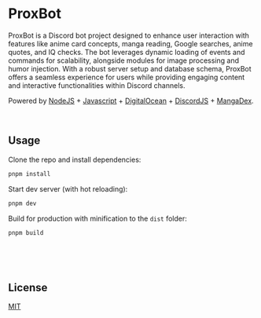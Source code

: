 # ProxBot

ProxBot is a Discord bot project designed to enhance user interaction with features like anime card concepts, manga reading, Google searches, anime quotes, and IQ checks. The bot leverages dynamic loading of events and commands for scalability, alongside modules for image processing and humor injection. With a robust server setup and database schema, ProxBot offers a seamless experience for users while providing engaging content and interactive functionalities within Discord channels.

Powered by [NodeJS](https://nodejs.org/en) + [Javascript](https://www.javascript.com/) + [DigitalOcean](https://www.digitalocean.com/) + [DiscordJS](https://discord.js.org/) + [MangaDex](https://mangadex.org/).



&nbsp;

## Usage

Clone the repo and install dependencies:

```bash
pnpm install
```

Start dev server (with hot reloading):

```bash
pnpm dev
```

Build for production with minification to the `dist` folder:

```bash
pnpm build
```


&nbsp;


&nbsp;

## License

[MIT](MIT)
